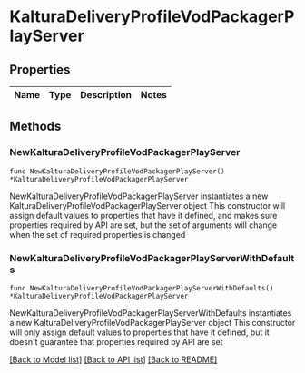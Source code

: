 # KalturaDeliveryProfileVodPackagerPlayServer

## Properties

Name | Type | Description | Notes
------------ | ------------- | ------------- | -------------

## Methods

### NewKalturaDeliveryProfileVodPackagerPlayServer

`func NewKalturaDeliveryProfileVodPackagerPlayServer() *KalturaDeliveryProfileVodPackagerPlayServer`

NewKalturaDeliveryProfileVodPackagerPlayServer instantiates a new KalturaDeliveryProfileVodPackagerPlayServer object
This constructor will assign default values to properties that have it defined,
and makes sure properties required by API are set, but the set of arguments
will change when the set of required properties is changed

### NewKalturaDeliveryProfileVodPackagerPlayServerWithDefaults

`func NewKalturaDeliveryProfileVodPackagerPlayServerWithDefaults() *KalturaDeliveryProfileVodPackagerPlayServer`

NewKalturaDeliveryProfileVodPackagerPlayServerWithDefaults instantiates a new KalturaDeliveryProfileVodPackagerPlayServer object
This constructor will only assign default values to properties that have it defined,
but it doesn't guarantee that properties required by API are set


[[Back to Model list]](../README.md#documentation-for-models) [[Back to API list]](../README.md#documentation-for-api-endpoints) [[Back to README]](../README.md)



